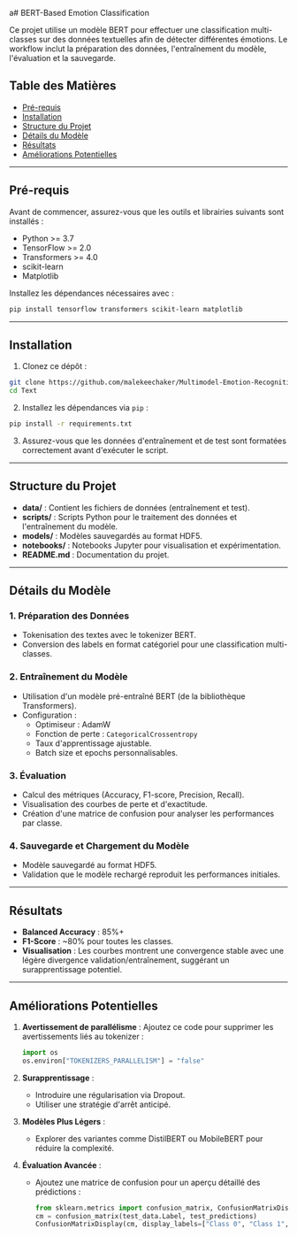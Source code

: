 a# BERT-Based Emotion Classification

Ce projet utilise un modèle BERT pour effectuer une classification multi-classes sur des données textuelles afin de détecter différentes émotions. Le workflow inclut la préparation des données, l'entraînement du modèle, l'évaluation et la sauvegarde.

## Table des Matières
- [Pré-requis](#pré-requis)
- [Installation](#installation)
- [Structure du Projet](#structure-du-projet)
- [Détails du Modèle](#détails-du-modèle)
- [Résultats](#résultats)
- [Améliorations Potentielles](#améliorations-potentielles)

---

## Pré-requis

Avant de commencer, assurez-vous que les outils et librairies suivants sont installés :

- Python >= 3.7
- TensorFlow >= 2.0
- Transformers >= 4.0
- scikit-learn
- Matplotlib

Installez les dépendances nécessaires avec :
```bash
pip install tensorflow transformers scikit-learn matplotlib
```

---

## Installation

1. Clonez ce dépôt :
```bash
git clone https://github.com/malekeechaker/Multimodel-Emotion-Recognition.git
cd Text
```

2. Installez les dépendances via `pip` :
```bash
pip install -r requirements.txt
```

3. Assurez-vous que les données d'entraînement et de test sont formatées correctement avant d'exécuter le script.

---

## Structure du Projet

- **data/** : Contient les fichiers de données (entraînement et test).
- **scripts/** : Scripts Python pour le traitement des données et l'entraînement du modèle.
- **models/** : Modèles sauvegardés au format HDF5.
- **notebooks/** : Notebooks Jupyter pour visualisation et expérimentation.
- **README.md** : Documentation du projet.

---

## Détails du Modèle

### 1. Préparation des Données
- Tokenisation des textes avec le tokenizer BERT.
- Conversion des labels en format catégoriel pour une classification multi-classes.

### 2. Entraînement du Modèle
- Utilisation d'un modèle pré-entraîné BERT (de la bibliothèque Transformers).
- Configuration :
  - Optimiseur : AdamW
  - Fonction de perte : `CategoricalCrossentropy`
  - Taux d'apprentissage ajustable.
  - Batch size et epochs personnalisables.

### 3. Évaluation
- Calcul des métriques (Accuracy, F1-score, Precision, Recall).
- Visualisation des courbes de perte et d'exactitude.
- Création d'une matrice de confusion pour analyser les performances par classe.

### 4. Sauvegarde et Chargement du Modèle
- Modèle sauvegardé au format HDF5.
- Validation que le modèle rechargé reproduit les performances initiales.

---

## Résultats

- **Balanced Accuracy** : 85%+
- **F1-Score** : ~80% pour toutes les classes.
- **Visualisation** : Les courbes montrent une convergence stable avec une légère divergence validation/entraînement, suggérant un surapprentissage potentiel.

---

## Améliorations Potentielles

1. **Avertissement de parallélisme** :
   Ajoutez ce code pour supprimer les avertissements liés au tokenizer :
   ```python
   import os
   os.environ["TOKENIZERS_PARALLELISM"] = "false"
   ```

2. **Surapprentissage** :
   - Introduire une régularisation via Dropout.
   - Utiliser une stratégie d'arrêt anticipé.

3. **Modèles Plus Légers** :
   - Explorer des variantes comme DistilBERT ou MobileBERT pour réduire la complexité.

4. **Évaluation Avancée** :
   - Ajoutez une matrice de confusion pour un aperçu détaillé des prédictions :
     ```python
     from sklearn.metrics import confusion_matrix, ConfusionMatrixDisplay
     cm = confusion_matrix(test_data.Label, test_predictions)
     ConfusionMatrixDisplay(cm, display_labels=["Class 0", "Class 1", "Class 2", ...]).plot()
     ```
